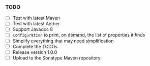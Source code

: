 ### TODO

- [ ] Test with latest Maven
- [ ] Test with latest Aether
- [ ] Support Javadoc 8
- [ ] ```Configuration``` to print, on demand, the list of properties it finds
- [ ] Simplify everything that may need simplification
- [ ] Complete the TODOs
- [ ] Release version 1.0.0
- [ ] Upload to the Sonatype Maven repository
